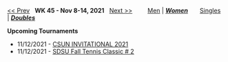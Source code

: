 [<< Prev](women_doubles_2144.md) &nbsp; **WK 45 - Nov 8-14, 2021** &nbsp; [Next >>](women_doubles_2202.md) &nbsp;&nbsp;&nbsp;&nbsp;&nbsp;&nbsp;&nbsp; [Men](./men_doubles_2145.md) &#124; [***Women***](./women_doubles_2145.md) &nbsp;&nbsp;&nbsp;&nbsp;&nbsp; [Singles](./women_singles_2145.md) &#124; [***Doubles***](./women_doubles_2145.md)

**Upcoming Tournaments**  
- 11/12/2021 - <a href="https://colleges.wearecollegetennis.com/competitions/CaliforniaStateUniversityNorthridgeW/Tournaments/Overview/170B0D52-C31D-4AA5-A14A-C44E18B58FF4" target="_blank">CSUN INVITATIONAL 2021</a>
- 11/12/2021 - <a href="https://colleges.wearecollegetennis.com/competitions/SanDiegoStateUniversityW/Tournaments/Overview/1A40265D-8EC6-44FD-9EB9-1733C02C74CC" target="_blank">SDSU Fall Tennis Classic # 2</a>